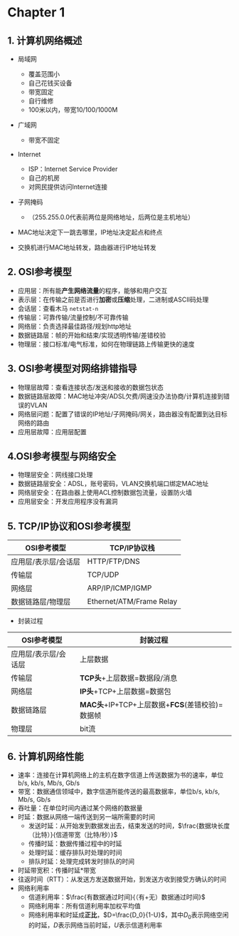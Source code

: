 # Chapter 1

## 1. 计算机网络概述

- 局域网
  - 覆盖范围小
  - 自己花钱买设备
  - 带宽固定
  - 自行维修
  - 100米以内，带宽10/100/1000M
- 广域网
  - 带宽不固定
- Internet
  - ISP：Internet Service Provider
  - 自己的机房
  - 对网民提供访问Internet连接

- 子网掩码
  - （255.255.0.0代表前两位是网络地址，后两位是主机地址）

- MAC地址决定下一跳去哪里，IP地址决定起点和终点
- 交换机进行MAC地址转发，路由器进行IP地址转发

## 2. OSI参考模型

- 应用层：所有能**产生网络流量**的程序，能够和用户交互
- 表示层：在传输之前是否进行**加密**或**压缩**处理，二进制或ASCII码处理
- 会话层：查看木马 `netstat-n`
- 传输层：可靠传输/流量控制/不可靠传输
- 网络层：负责选择最佳路径/规划http地址
- 数据链路层：帧的开始和结束/实现透明传输/差错校验
- 物理层：接口标准/电气标准，如何在物理链路上传输更快的速度

## 3. OSI参考模型对网络排错指导

- 物理层故障：查看连接状态/发送和接收的数据包状态
- 数据链路层故障：MAC地址冲突/ADSL欠费/网速没办法协商/计算机连接到错误的VLAN
- 网络层问题：配置了错误的IP地址/子网掩码/网关，路由器没有配置到达目标网络的路由
- 应用层故障：应用层配置

## 4.OSI参考模型与网络安全

- 物理层安全：网线接口处理
- 数据链路层安全：ADSL，账号密码，VLAN交换机端口绑定MAC地址
- 网络层安全：在路由器上使用ACL控制数据包流量，设置防火墙
- 应用层安全：开发应用程序没有漏洞

## 5. TCP/IP协议和OSI参考模型

| OSI参考模型          | TCP/IP协议栈             |
| -------------------- | ------------------------ |
| 应用层/表示层/会话层 | HTTP/FTP/DNS             |
| 传输层               | TCP/UDP                  |
| 网络层               | ARP/IP/ICMP/IGMP         |
| 数据链路层/物理层    | Ethernet/ATM/Frame Relay |

- 封装过程

| OSI参考模型          | 封装过程                                           |
| -------------------- | -------------------------------------------------- |
| 应用层/表示层/会话层 | 上层数据                                           |
| 传输层               | **TCP头**+上层数据=数据段/消息                     |
| 网络层               | **IP头**+TCP+上层数据=数据包                       |
| 数据链路层           | **MAC头**+IP+TCP+上层数据+**FCS**(差错校验)=数据帧 |
| 物理层               | bit流                                              |

## 6. 计算机网络性能

- 速率：连接在计算机网络上的主机在数字信道上传送数据为书的速率，单位b/s, kb/s, Mb/s, Gb/s
- 带宽：数据通信领域中，数字信道所能传送的最高数据率，单位b/s, kb/s, Mb/s, Gb/s
- 吞吐量：在单位时间内通过某个网络的数据量
- 时延：数据从网络一端传送到另一端所需要的时间
  - 发送时延：从开始发到数据发出去，结束发送的时间，$\frac{数据块长度（比特）}{信道带宽（比特/秒）}$
  - 传播时延：数据传播过程中的时延
  - 处理时延：缓存排队时处理的时间
  - 排队时延：处理完成转发时排队的时间
- 时延带宽积：传播时延*带宽
- 往返时间（RTT）：从发送方发送数据开始，到发送方收到接受方确认的时间
- 网络利用率
  - 信道利用率：$\frac{有数据通过时间}{（有+无）数据通过时间}$
  - 网络利用率：所有信道利用率加权平均值
  - 网络利用率和时延成**正比**，$D=\frac{D_0}{1-U}$，其中$D_0$表示网络空闲的时延，$D$表示网络当前时延，$U$表示信道利用率